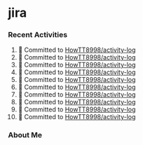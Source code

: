 # jira

### Recent Activities
<!--START_SECTION:activity-->
1. 📝 Committed to [HowTT8998/activity-log](https://github.com/HowTT8998/activity-log/commit/2ada8f815dab4b03a6e8bcce962a230088d875d8)
2. 📝 Committed to [HowTT8998/activity-log](https://github.com/HowTT8998/activity-log/commit/526ea57ef55eb25ce16cbea85d8aacc5e49b6eee)
3. 📝 Committed to [HowTT8998/activity-log](https://github.com/HowTT8998/activity-log/commit/b2caaa9d99c87455f7b889e5f6ca295543cbdc10)
4. 📝 Committed to [HowTT8998/activity-log](https://github.com/HowTT8998/activity-log/commit/8bf8e1d3eedb21c31622fa6c5db13f631c787102)
5. 📝 Committed to [HowTT8998/activity-log](https://github.com/HowTT8998/activity-log/commit/064e15c950d1cefe10deec72e69f5ef9342f5337)
6. 📝 Committed to [HowTT8998/activity-log](https://github.com/HowTT8998/activity-log/commit/cd8badddd0ee36a63023625fe480e8b91643d552)
7. 📝 Committed to [HowTT8998/activity-log](https://github.com/HowTT8998/activity-log/commit/e7cfb86fc80f1965f273fab71a8f9484aab68500)
8. 📝 Committed to [HowTT8998/activity-log](https://github.com/HowTT8998/activity-log/commit/3f6ebfafa4b4ccf7db1639927e1b3069e59a5be3)
9. 📝 Committed to [HowTT8998/activity-log](https://github.com/HowTT8998/activity-log/commit/d29f93f3302395a31d5ea73879b8894ed37d6462)
10. 📝 Committed to [HowTT8998/activity-log](https://github.com/HowTT8998/activity-log/commit/159107b7305fe037f42970145392396017ca670b)
<!--END_SECTION:activity-->

### About Me
<!-- MYLINKS:START -->
<!-- MYLINKS:END -->
